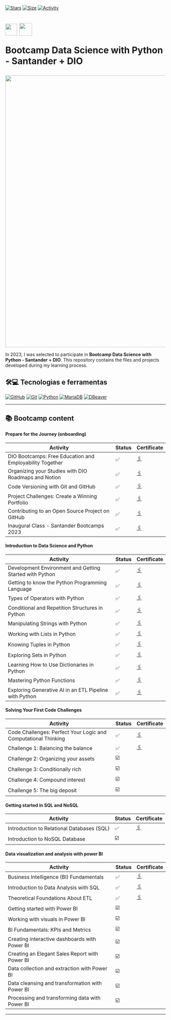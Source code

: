 [![Stars](https://img.shields.io/github/stars/maluojuara/data_science_bootcamp_santander_dio?color=ffff00&label=Stars&logo=Stars&style=?style=flat)](https://github.com/maluojuara/data_science_bootcamp_santander_dio)
[![Size](https://img.shields.io/github/repo-size/maluojuara/data_science_bootcamp_santander_dio?color=blue&label=Size&logo=Size&style=?style=flat)](https://github.com/maluojuara/data_science_bootcamp_santander_dio)
[![Activity](https://img.shields.io/github/last-commit/maluojuara/data_science_bootcamp_santander_dio?color=red&label=Last%20Commit&style=flat)](https://github.com/maluojuara/data_science_bootcamp_santander_dio)


<h1>
    <a href="https://app.becas-santander.com/pt-BR/program/bolsas-santander-santander-bootcamp-2023">
      <img align="center" width="37px" src="https://companieslogo.com/img/orig/SAN.D-b32b4cfd.png?t=1690536229"></a>
     <img align="center" width="40px" src="https://hermes.digitalinnovation.one/assets/diome/logo-minimized.png"></a>
    
  <span> Bootcamp Data Science with Python - Santander + DIO </span>
</h1>

<img width="850px" src="https://i.ytimg.com/vi/ex12hW8cqRE/maxresdefault.jpg">

In 2023, I was selected to participate in **Bootcamp Data Science with Python - Santander + DIO**. This repository contains the files and projects developed during my learning process.

## 🛠️💻  Tecnologias e ferramentas 

[![GitHub](https://img.shields.io/badge/GitHub-000?style=for-the-badge&logo=github&logoColor=30A3DC)](https://docs.github.com/)
[![Git](https://img.shields.io/badge/Git-000?style=for-the-badge&logo=git&logoColor=E94D5F)](https://git-scm.com/doc)
[![Python](https://img.shields.io/badge/Python-000?style=for-the-badge&logo=python&logoColor=blue)](https://www.python.org)
[![MariaDB](https://img.shields.io/badge/MariaDB-000?style=for-the-badge&logo=mariadb&logoColor=blue)](https://mariadb.org)
[![DBeaver](https://img.shields.io/badge/dbeaver-000?style=for-the-badge&logo=dbeaver&logoColor=brown)](https://dbeaver.io)

***

## 📚  Bootcamp content  

#### Prepare for the Journey (onboarding)

<div align="left">

| Activity                                                   | Status | Certificate                                          |
| ---------------------------------------------------------  | ------- | ---------------------------------------------------  | 
| DIO Bootcamps: Free Education and Employability Together   |✅      | [🖇️](https://www.dio.me/certificate/B9670519/share)  |         
| Organizing your Studies with DIO Roadmaps and Notion       |✅      | [🖇️](https://www.dio.me/certificate/140F30C2/share)  | 
| Code Versioning with Git and GitHub                        |✅      | [🖇️](https://www.dio.me/certificate/1B94AD8B/share)  |         
| Project Challenges: Create a Winning Portfolio             |✅      | [🖇️](https://www.dio.me/certificate/1E19E49A/share)  | 
| Contributing to an Open Source Project on GitHub           |✅      | [🖇️](https://www.dio.me/certificate/FEEF41F1/share)  | 
| Inaugural Class - Santander Bootcamps 2023                 |✅      | [🖇️](https://www.dio.me/certificate/0BF9225E/share)  | 


</div>


#### Introduction to Data Science and Python 

<div align="left">

| Activity                                                   | Status | Certificate                                          |
| ---------------------------------------------------------  | ------- | ---------------------------------------------------  | 
| Development Environment and Getting Started with Python    |✅      | [🖇️](https://www.dio.me/certificate/AE0501D6/share)  |         
| Getting to know the Python Programming Language            |✅      | [🖇️](https://www.dio.me/certificate/B98A2A46/share)  | 
| Types of Operators with Python                             |✅      | [🖇️](https://www.dio.me/certificate/4C3493F1/share)  |         
| Conditional and Repetition Structures in Python            |✅      | [🖇️](https://www.dio.me/certificate/5841A70C/share)  | 
| Manipulating Strings with Python                           |✅      | [🖇️](https://www.dio.me/certificate/D5B0338B/share)  | 
| Working with Lists in Python                               |✅      | [🖇️](https://www.dio.me/certificate/21F4E7EC/share)  | 
| Knowing Tuples in Python                                   |✅      | [🖇️](https://www.dio.me/certificate/8965691B/share)  | 
| Exploring Sets in Python                                   |✅      | [🖇️](https://www.dio.me/certificate/CF016ED0/share)  |
| Learning How to Use Dictionaries in Python                 |✅      | [🖇️](https://www.dio.me/certificate/553B6098/share)  |
| Mastering Python Functions                                 |✅      | [🖇️](https://www.dio.me/certificate/C577828E/share)  | 
| Exploring Generative AI in an ETL Pipeline with Python     |✅      | [🖇️](https://www.dio.me/certificate/5564E1CF/share)  | 


</div>

#### Solving Your First Code Challenges

<div align="left">

| Activity                                                          | Status | Certificate                                          |
| ----------------------------------------------------------------- | ------- | --------------------------------------------------- | 
| Code Challenges: Perfect Your Logic and Computational Thinking    |✅      | [🖇️](https://www.dio.me/certificate/AE0501D6/share) |
| Challenge 1: Balancing the balance                                |✅      | [🖇️](https://github.com/maluojuara/data_science_bootcamp_santander_dio/blob/main/Small_code_challenges/challenge_1.py)  | 
| Challenge 2: Organizing your assets                               |☑️      | []()  | 
| Challenge 3: Conditionally rich                                   |☑️      | []()  | 
| Challenge 4: Compound interest                                    |☑️      | []()  | 
| Challenge 5: The big deposit                                      |☑️      | []()  | 


</div>

#### Getting started in SQL and NoSQL

<div align="left">

| Activity                                                          | Status | Certificate                                          |
| ----------------------------------------------------------------- | ------- | --------------------------------------------------- | 
| Introduction to Relational Databases (SQL)                        |✅      | [🖇️](https://www.dio.me/certificate/6B972BAF/share) |
| Introduction to NoSQL Database                                    |☑️       | []()  | 



</div>

#### Data visualization and analysis with power BI

<div align="left">

| Activity                                                          | Status | Certificate                                         |
| ----------------------------------------------------------------- | ------- | ---------------------------------------------------| 
| Business Intelligence (BI) Fundamentals                           |✅      | [🖇️](https://www.dio.me/certificate/CB2D353E/share) |
| Introduction to Data Analysis with SQL                            |✅      | [🖇️](https://www.dio.me/certificate/C31FCAA4/share) | 
| Theoretical Foundations About ETL                                 |✅      | [🖇️](https://www.dio.me/certificate/85F76BB7/share) | 
| Getting started with Power BI                                     |☑️      | []()  | 
| Working with visuals in Power BI                                  |☑️      | []()  | 
| BI Fundamentals: KPIs and Metrics                                 |☑️      | []()  | 
| Creating interactive dashboards with Power BI                     |☑️      | []()  |
| Creating an Elegant Sales Report with Power BI                    |☑️      | []()  |
| Data collection and extraction with Power BI                      |☑️      | []()  |
| Data cleansing and transformation with Power BI                   |☑️      | []()  |
| Processing and transforming data with Power BI                    |☑️      | []()  |

</div>

***
##  

